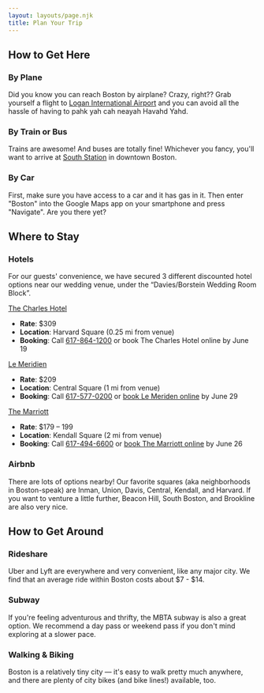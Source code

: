 ```yaml
---
layout: layouts/page.njk
title: Plan Your Trip
---
```

## How to Get Here

### By Plane

Did you know you can reach Boston by airplane? Crazy, right?? Grab yourself a flight to [Logan International Airport](http://www.massport.com/logan-airport/) and you can avoid all the hassle of having to pahk yah cah neayah Havahd Yahd.

### By Train or Bus

Trains are awesome! And buses are totally fine! Whichever you fancy, you'll want to arrive at [South Station](https://www.south-station.net/) in downtown Boston. 

### By Car

First, make sure you have access to a car and it has gas in it. Then enter "Boston" into the Google Maps app on your smartphone and press "Navigate". Are you there yet?

## Where to Stay

### Hotels

For our guests' convenience, we have secured 3 different discounted hotel options near our wedding venue, under the “Davies/Borstein Wedding Room Block”.

[The Charles Hotel](https://goo.gl/maps/h4Y6Hsb5WNZ6CJQ56) 

* **Rate**: $309 
* **Location**: Harvard Square (0.25 mi from venue) 
* **Booking**: Call [617-864-1200](tel:6178641200) or book The Charles Hotel online by June 19

[Le Meridien](https://goo.gl/maps/Bs52XamKjugYJxyU6) 

* **Rate**: $209 
* **Location**: Central Square (1 mi from venue) 
* **Booking**: Call [617-577-0200](tel:6175770200) or [book Le Meriden online](https://www.marriott.com/event-reservations/reservation-link.mi?id=1582736236051&key=GRP&app=resvlink) by June 29

[The Marriott](https://goo.gl/maps/KJxcu23ywJZvkWKc7) 

* **Rate**: $179 – 199 
* **Location**: Kendall Square (2 mi from venue) 
* **Booking**: Call [617-494-6600](tel:6174946600) or [book The Marriott online](https://www.marriott.com/event-reservations/reservation-link.mi?id=1582060556263&key=GRP&app=resvlink) by June 26

### Airbnb

There are lots of options nearby! Our favorite squares (aka neighborhoods in Boston-speak) are Inman, Union, Davis, Central, Kendall, and Harvard. If you want to venture a little further, Beacon Hill, South Boston, and Brookline are also very nice.

## How to Get Around

### Rideshare

Uber and Lyft are everywhere and very convenient, like any major city. We find that an average ride within Boston costs about $7 - $14.

### Subway

If you're feeling adventurous and thrifty, the MBTA subway is also a great option. We recommend a day pass or weekend pass if you don't mind exploring at a slower pace.

### Walking & Biking

Boston is a relatively tiny city — it's easy to walk pretty much anywhere, and there are plenty of city bikes (and bike lines!) available, too.
